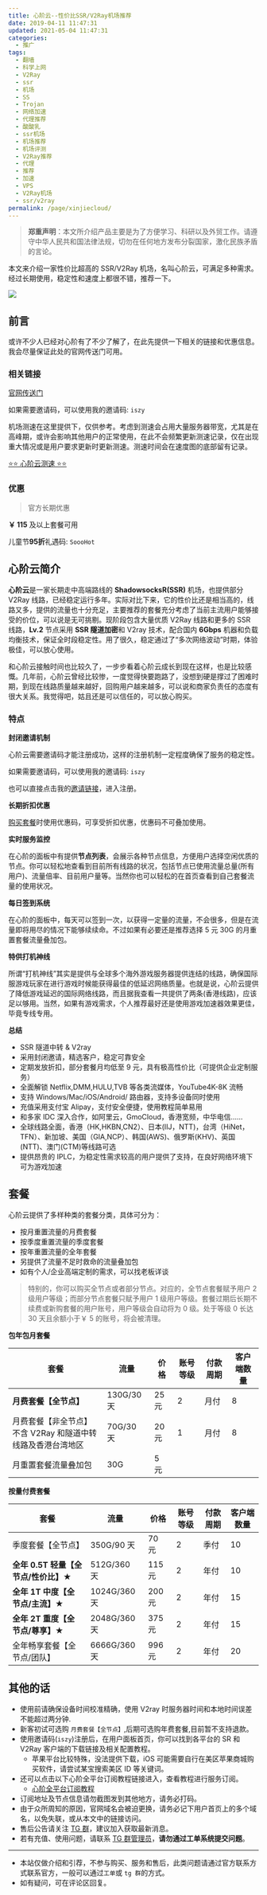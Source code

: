 ```yaml
---
title: 心阶云--性价比SSR/V2Ray机场推荐
date: 2019-04-11 11:47:31
updated: 2021-05-04 11:47:31
categories:
  - 推广
tags:
  - 翻墙
  - 科学上网
  - V2Ray
  - ssr
  - 机场
  - SS
  - Trojan
  - 网络加速
  - 代理推荐
  - 酸酸乳
  - ssr机场
  - 机场推荐
  - 机场评测
  - V2Ray推荐
  - 代理
  - 推荐
  - 加速
  - VPS
  - V2Ray机场
  - ssr/v2ray
permalink: /page/xinjiecloud/
---
```


> **郑重声明**：本文所介绍产品主要是为了方便学习、科研以及外贸工作。请遵守中华人民共和国法律法规，切勿在任何地方发布分裂国家，激化民族矛盾的言论。

本文来介绍一家性价比超高的 SSR/V2Ray 机场，名叫心阶云，可满足多种需求。经过长期使用，稳定性和速度上都很不错，推荐一下。

<!--more-->

![](https://img.iszy.xyz/20210411143600.png)

## 前言

或许不少人已经对心阶有了不少了解了，在此先提供一下相关的链接和优惠信息。我会尽量保证此处的官网传送门可用。

### 相关链接

[官网传送门](https://url.iszy.xyz/xinjiebak)

如果需要邀请码，可以使用我的邀请码: `iszy`

机场测速在这里提供下，仅供参考。考虑到测速会占用大量服务器带宽，尤其是在高峰期，或许会影响其他用户的正常使用，在此不会频繁更新测速记录，仅在出现重大情况或是用户要求更新时更新测速。测速时间会在速度图的底部留有记录。

[⭐⭐ 心阶云测速 ⭐⭐](https://www.iszy.cc/page/speed-test-collection/#心阶云)

### 优惠

> 官方长期优惠

**￥ 115** 及以上套餐可用

儿童节**95折**礼遇码: `SoooHot`

## 心阶云简介

**心阶云**是一家长期走中高端路线的 **ShadowsocksR(SSR)** 机场，也提供部分 V2Ray 线路，已经稳定运行多年。实际对比下来，它的性价比还是相当高的，线路又多，提供的流量也十分充足，主要推荐的套餐充分考虑了当前主流用户能够接受的价位，可以说是无可挑剔。现阶段包含大量优质 V2Ray 线路和更多的 SSR 线路，**Lv.2** 节点采用 **SSR 隧道加密**和 V2ray 技术，配合国内 **6Gbps** 机器和负载均衡技术，保证全时段稳定性。用了很久，稳定通过了“多次网络波动”时期，体验极佳，可以放心使用。

和心阶云接触时间也比较久了，一步步看着心阶云成长到现在这样，也是比较感慨。几年前，心阶云曾经比较惨，一度觉得快要跑路了，没想到硬是撑过了困难时期，到现在线路质量越来越好，回购用户越来越多，可以说和商家负责任的态度有很大关系。我觉得吧，姑且还是可以信任的，可以放心购买。

### 特点

**封闭邀请机制**

心阶云需要邀请码才能注册成功，这样的注册机制一定程度确保了服务的稳定性。

如果需要邀请码，可以使用我的邀请码: `iszy`

也可以直接点击我的[邀请链接](https://url.iszy.xyz/xinjie)，进入注册。

**长期折扣优惠**

[购买套餐](https://url.iszy.xyz/xinjie)时使用优惠码，可享受折扣优惠，优惠码不可叠加使用。

**实时服务监控**

在心阶的面板中有提供**节点列表**，会展示各种节点信息，方便用户选择空闲优质的节点。你可以轻松地查看到目前所有线路的状况，包括节点已使用流量总量(所有用户)、流量倍率、目前用户量等。当然你也可以轻松的在首页查看到自己套餐流量的使用状况。

**每日签到系统**

在心阶的面板中，每天可以签到一次，以获得一定量的流量，不会很多，但是在流量即将用尽的情况下能够续续命。不过如果有必要还是推荐选择 5 元 30G 的月重置套餐流量叠加包。

**特供打机神线**

所谓“打机神线”其实是提供与全球多个海外游戏服务器提供连结的线路，确保国际服游戏玩家在进行游戏时候能获得最佳的低延迟网络质量。也就是说，心阶云提供了降低游戏延迟的国际网络线路，而且据我查看一共提供了两条(香港线路)，应该足以够用。当然，如果有游戏需求，个人推荐最好还是使用游戏加速器效果更佳，毕竟专线专用。

**总结**

- SSR 隧道中转 & V2ray
- 采用封闭邀请，精选客户，稳定可靠安全
- 定期发放折扣，部分套餐月均低至 9 元，具有极高性价比（可提供企业定制服务）
- 全面解锁 Netflix,DMM,HULU,TVB 等各类流媒体，YouTube4K-8K 流畅
- 支持 Windows/Mac/iOS/Android/ 路由器，支持多设备同时使用
- 充值采用支付宝 Alipay，支付安全便捷，使用教程简单易用
- 和多家 IDC 深入合作，如阿里云，GmoCloud，香港宽频，中华电信……
- 全球线路全面，香港（HK,HKBN,CN2）、日本(IIJ，NTT)，台湾（HiNet，TFN）、新加坡、美国（GIA,NCP）、韩国(AWS)、俄罗斯(KHV)、英国(NTT)、澳门(CTM)等线路可选
- 提供昂贵的 IPLC，为稳定性需求较高的用户提供了支持，在良好网络环境下可为游戏加速

## 套餐

心阶云提供了多样种类的套餐分类，具体可分为：

- 按月重置流量的月费套餐
- 按季度重置流量的季度套餐
- 按年重置流量的全年套餐
- 另提供了流量不足时救命的流量叠加包
- 如有个人/企业高端定制的需求，可以找老板详谈

> 特别的，你可以购买全节点或者部分节点。对应的，全节点套餐赋予用户 2 级用户等级；而部分节点套餐只赋予用户 1 级用户等级。套餐过期后长期不续费或新购套餐的用户账号，用户等级会自动将为 0 级。处于等级 0 长达 30 天且余额小于￥ 5 的账号，将会被清理。

**包年包月套餐**

| 套餐                                                            | 流量       | 价格  | 账号等级 | 付款周期 | 客户端数量 |
| --------------------------------------------------------------- | ---------- | ----- | -------- | -------- | ---------- |
| <strong>月费套餐【全节点】</strong>                             | 130G/30 天 | 25 元 | 2        | 月付     | 8          |
| 月费套餐【非全节点】<br>不含 V2Ray 和隧道中转线路及香港台湾地区 | 70G/30 天  | 20 元 | 1        | 月付     | 8          |
| 月重置套餐流量叠加包                                            | 30G        | 5 元  |          |          |            |

**按量付费套餐**

| 套餐                                              | 流量         | 价格   | 账号等级 | 付款周期 | 客户端数量 |
| ------------------------------------------------- | ------------ | ------ | -------- | -------- | ---------- |
| 季度套餐【全节点】                                | 350G/90 天   | 70 元  | 2        | 季付     | 10         |
| <strong>全年 0.5T 轻量【全节点/性价比】★</strong> | 512G/360 天  | 115 元 | 2        | 年付     | 10         |
| <strong>全年 1T 中度【全节点/主流】★</strong>     | 1024G/360 天 | 200 元 | 2        | 年付     | 15         |
| <strong>全年 2T 重度【全节点/尊享】★</strong>     | 2048G/360 天 | 375 元 | 2        | 年付     | 15         |
| 全年畅享套餐【全节点/团队】                       | 6666G/360 天 | 996 元 | 2        | 年付     | 20         |

## 其他的话

- 使用前请确保设备时间校准精确，使用 V2ray 时服务器时间和本地时间误差不能超过两分钟.
- 新客初试可选购 `月费套餐【全节点】`,后期可选购年费套餐,目前暂不支持退款。
- 使用邀请码(`iszy`)注册后，在用户面板首页，你可以找到各平台的 SR 和 V2Ray 客户端的下载链接及相关配置教程。
  - 苹果平台比较特殊，没法提供下载，iOS 可能需要自行在美区苹果商城购买软件，请尝试某宝搜索美区 ID 等关键词。
- 还可以点击以下心阶全平台订阅教程链接进入，查看教程进行服务订阅。
  - [心阶全平台订阅教程](https://mirrors.ohmy.cat/)
- 订阅地址及节点信息请勿截图发到其他地方，请务必打码。
- 由于众所周知的原因，官网域名会被迫更换，请务必记下用户首页上的多个域名，以免失联，或从本文中的链接访问。
- 售后公告请关注 [TG 群](https://t.me/joinchat/HrJ6BFcUPO-ClrBUroqJUg)，建议加入获取最新消息。
- 若有充值、使用问题，请联系 [TG 群管理员](https://t.me/foreverforfire)，**请勿通过工单系统提交问题**。

---

- 本站仅做介绍和引荐，不参与购买、服务和售后，此类问题请通过官方联系方式联系官方，一般可以通过`工单`或 `tg 群`的方式。
- 如有疑问，可在评论区回复。
